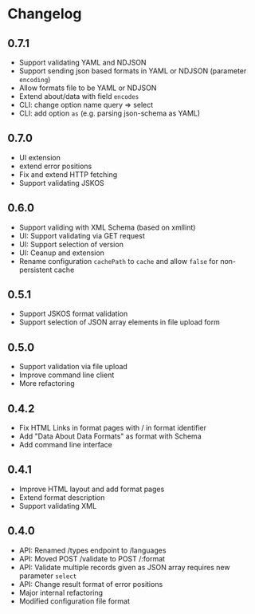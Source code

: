 # Changelog

## 0.7.1

- Support validating YAML and NDJSON
- Support sending json based formats in YAML or NDJSON (parameter `encoding`)
- Allow formats file to be YAML or NDJSON
- Extend about/data with field `encodes`
- CLI: change option name query => select
- CLI: add option `as` (e.g. parsing json-schema as YAML)

## 0.7.0

- UI extension
- extend error positions
- Fix and extend HTTP fetching
- Support validating JSKOS

## 0.6.0

- Support validing with XML Schema (based on xmllint)
- UI: Support validating via GET request
- UI: Support selection of version
- UI: Ceanup and extension
- Rename configuration `cachePath` to `cache` and allow `false` for non-persistent cache

## 0.5.1

- Support JSKOS format validation
- Support selection of JSON array elements in file upload form

## 0.5.0

- Support validation via file upload
- Improve command line client
- More refactoring

## 0.4.2

- Fix HTML Links in format pages with / in format identifier
- Add "Data About Data Formats" as format with Schema
- Add command line interface

## 0.4.1

- Improve HTML layout and add format pages
- Extend format description
- Support validating XML

## 0.4.0

- API: Renamed /types endpoint to /languages
- API: Moved POST /validate to POST /:format
- API: Validate multiple records given as JSON array requires new parameter `select`
- API: Change result format of error positions
- Major internal refactoring
- Modified configuration file format
